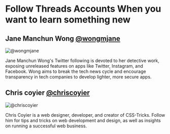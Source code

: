 # Follow Threads Accounts When you want to learn something new 

## Jane Manchun Wong [@wongmjane](https://www.threads.net/@wongmjane)
![@wongmjane](https://cdn.feather.blog/?src=https%3A%2F%2Fusenotioncms.com%2Fproxy%2Fblock%2Fce122739-47f0-4d25-bab7-82a6db436c96%252F37663909-145a-4f72-aa67-62456acd982d%252Fjane_manchun_wong.png&optimizer=image)

Jane Manchun Wong's Twitter following is devoted to her detective work, exposing unreleased features on apps like Twitter, Instagram, and Facebook. Wong aims to break the tech news cycle and encourage transparency in tech companies to develop lighter, more secure apps.

## Chris coyier [@chriscoyier](https://www.threads.net/@chriscoyier)
![@chriscoyier](https://cdn.feather.blog/?src=https%3A%2F%2Fusenotioncms.com%2Fproxy%2Fblock%2Fa3b2ca01-4612-4a4f-abcf-0a3522cb78ca%252F6d4d305a-5004-4b71-9578-d1522976a35b%252Fchris_coyier.png&optimizer=image)

Chris Coyier is a web designer, developer, and creator of CSS-Tricks. Follow him for tips and tricks on web development and design, as well as insights on running a successful web business.